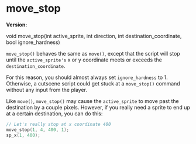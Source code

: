 # move_stop

**Version:** <VersionInfo dink="" standalone />&nbsp;<VersionInfo freedink="" standalone />&nbsp;<VersionInfo dinkhd="" standalone />&nbsp;<VersionInfo yedink="" standalone />

<Prototype small>void move_stop(int active_sprite, int direction, int destination_coordinate, bool ignore_hardness)</Prototype>

`move_stop()` behaves the same as `move()`, except that the script will stop until the `active_sprite's` x or y coordinate meets or exceeds the `destination_coordinate`.

For this reason, you should almost always set `ignore_hardness` to 1. Otherwise, a cutscene script could get stuck at a `move_stop()` command without any input from the player.

Like `move()`, `move_stop()` may cause the `active_sprite` to move past the destination by a couple pixels. However, if you really need a sprite to end up at a certain destination, you can do this:

```c
// Let's really stop at x coordinate 400
move_stop(1, 4, 400, 1);
sp_x(1, 400);
```
